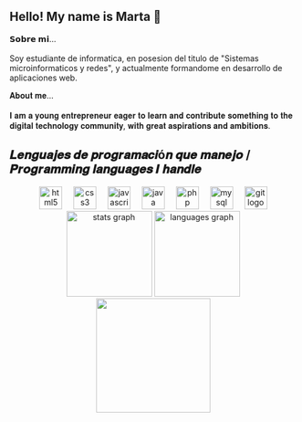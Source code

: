 ## Hello! My name is Marta 👋

<p align="left">𝗦𝗼𝗯𝗿𝗲 𝗺𝗶...<br><br>Soy estudiante de informatica, en posesion del titulo de "Sistemas microinformaticos y redes", y actualmente formandome en desarrollo de aplicaciones web.</p>
<p align="left">𝐀𝐛𝐨𝐮𝐭 𝐦𝐞...<br><br>𝐈 𝐚𝐦 𝐚 𝐲𝐨𝐮𝐧𝐠 𝐞𝐧𝐭𝐫𝐞𝐩𝐫𝐞𝐧𝐞𝐮𝐫 𝐞𝐚𝐠𝐞𝐫 𝐭𝐨 𝐥𝐞𝐚𝐫𝐧 𝐚𝐧𝐝 𝐜𝐨𝐧𝐭𝐫𝐢𝐛𝐮𝐭𝐞 𝐬𝐨𝐦𝐞𝐭𝐡𝐢𝐧𝐠 𝐭𝐨 𝐭𝐡𝐞 𝐝𝐢𝐠𝐢𝐭𝐚𝐥 𝐭𝐞𝐜𝐡𝐧𝐨𝐥𝐨𝐠𝐲 𝐜𝐨𝐦𝐦𝐮𝐧𝐢𝐭𝐲, 𝐰𝐢𝐭𝐡 𝐠𝐫𝐞𝐚𝐭 𝐚𝐬𝐩𝐢𝐫𝐚𝐭𝐢𝐨𝐧𝐬 𝐚𝐧𝐝 𝐚𝐦𝐛𝐢𝐭𝐢𝐨𝐧𝐬.</p>
<h2 align="left">𝑳𝒆𝒏𝒈𝒖𝒂𝒋𝒆𝒔 𝒅𝒆 𝒑𝒓𝒐𝒈𝒓𝒂𝒎𝒂𝒄𝒊ó𝒏 𝒒𝒖𝒆 𝒎𝒂𝒏𝒆𝒋𝒐 / 𝑷𝒓𝒐𝒈𝒓𝒂𝒎𝒎𝒊𝒏𝒈 𝒍𝒂𝒏𝒈𝒖𝒂𝒈𝒆𝒔 ​​𝑰 𝒉𝒂𝒏𝒅𝒍𝒆</h2>
<div align="center">
  <img src="https://cdn.jsdelivr.net/gh/devicons/devicon/icons/html5/html5-original.svg" height="40" alt="html5 logo"  />
  <img width="12" />
  <img src="https://cdn.jsdelivr.net/gh/devicons/devicon/icons/css3/css3-original.svg" height="40" alt="css3 logo"  />
  <img width="12" />
  <img src="https://cdn.jsdelivr.net/gh/devicons/devicon/icons/javascript/javascript-original.svg" height="40" alt="javascript logo"  />
  <img width="12" />
<img src="https://cdn.jsdelivr.net/gh/devicons/devicon/icons/java/java-original.svg" height="40" alt="java logo"  />
  <img width="12" />
  <img src="https://cdn.jsdelivr.net/gh/devicons/devicon/icons/php/php-original.svg" height="40" alt="php logo"  />
  <img width="12" />
  <img src="https://cdn.jsdelivr.net/gh/devicons/devicon/icons/mysql/mysql-original.svg" height="40" alt="mysql logo"  />
  <img width="12" />
  <img src="https://cdn.jsdelivr.net/gh/devicons/devicon/icons/git/git-original.svg" height="40" alt="git logo"  />
</div>

<div align="center">
  <img src="https://github-readme-stats.vercel.app/api?username=martaaml&hide_title=false&hide_rank=false&show_icons=true&include_all_commits=true&count_private=true&disable_animations=false&theme=dracula&locale=en&hide_border=false&order=1" height="150" alt="stats graph"  />
  <img src="https://github-readme-stats.vercel.app/api/top-langs?username=martaaml&locale=en&hide_title=false&layout=compact&card_width=320&langs_count=5&theme=dracula&hide_border=false&order=2" height="150" alt="languages graph"  />
</div>

<div align="center">
  <img height="200" src="https://i.pinimg.com/originals/e7/7a/1e/e77a1e25a95370f4f625c115f1622378.gif"  />
</div>

###
